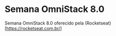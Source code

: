 # Semana OmniStack 8.0
Semana OmniStack 8.0 oferecido pela (Rocketseat)[https://rocketseat.com.br/]

